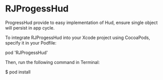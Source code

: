 # RJProgessHud
ProgressHud provide to easy implementation of Hud, ensure single object will persist in app cycle.

To integrate RJProgessHud into your Xcode project using CocoaPods, specify it in your Podfile:

pod 'RJProgessHud'

Then, run the following command in Terminal:

$ pod install
